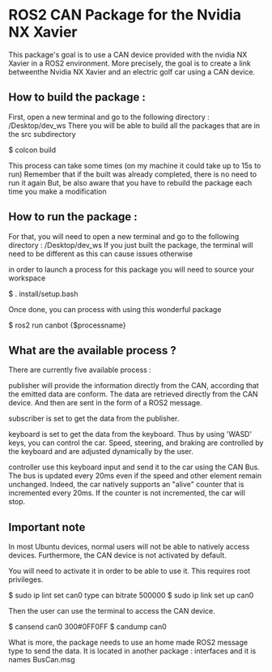 # ROS2 CAN Package for the Nvidia NX Xavier

This package's goal is to use a CAN device provided with the nvidia NX Xavier in a ROS2 environment.
More precisely, the goal is to create a link betweenthe Nvidia NX Xavier and an electric golf car using a CAN device.

## How to build the package :

First, open a new terminal and go to the following directory : /Desktop/dev_ws
There you will be able to build all the packages that are in the src subdirectory

$ colcon build

This process can take some times (on my machine it could take up to 15s to run)
Remember that if the built was already completed, there is no need to run it again
But, be also aware that you have to rebuild the package each time you make a modification

## How to run the package :

For that, you will need to open a new terminal and go to the following directory : /Desktop/dev_ws
If you just built the package, the terminal will need to be different as this can cause issues otherwise

in order to launch a process for this package you will need to source your workspace

$ . install/setup.bash

Once done, you can process with using this wonderful package

$ ros2 run canbot {$processname}

## What are the available process ?

There are currently five available process :

publisher will provide the information directly from the CAN, according that the emitted data are conform.
The data are retrieved directly from the CAN device. And then are sent in the form of a ROS2 message.

subscriber is set to get the data from the publisher.

keyboard is set to get the data from the keyboard. Thus by using 'WASD' keys, you can control the car.
Speed, steering, and braking are controlled by the keyboard and are adjusted dynamically by the user.

controller use this keyboard input and send it to the car using the CAN Bus. 
The bus is updated every 20ms even if the speed and other element remain unchanged.
Indeed, the car natively supports an "alive" counter that is incremented every 20ms.
If the counter is not incremented, the car will stop.

## Important note

In most Ubuntu devices, normal users will not be able to natively access devices.
Furthermore, the CAN device is not activated by default.

You will need to activate it in order to be able to use it. This requires root privileges.

$ sudo ip lint set can0 type can bitrate 500000
$ sudo ip link set up can0

Then the user can use the terminal to access the CAN device.

$ cansend can0 300#0FF0FF
$ candump can0

What is more, the package needs to use an home made ROS2 message type to send the data.
It is located in another package : interfaces and it is names BusCan.msg